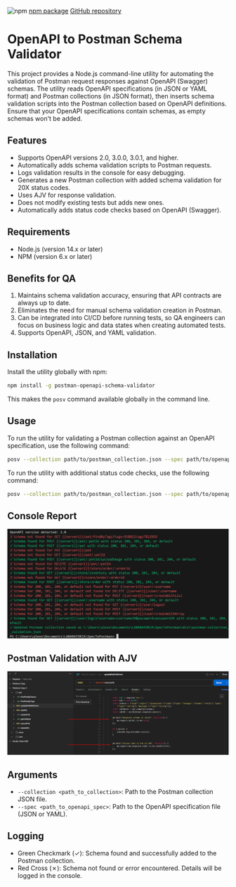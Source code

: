 ![npm](https://img.shields.io/npm/v/postman-openapi-schema-validator?color=blue&label=npm&logo=npm)
[npm package](https://www.npmjs.com/package/postman-openapi-schema-validator)
[GitHub repository](https://github.com/dreamquality/postman-openapi-schema-validator)


# OpenAPI to Postman Schema Validator

This project provides a Node.js command-line utility for automating the validation of Postman request responses against OpenAPI (Swagger) schemas. The utility reads OpenAPI specifications (in JSON or YAML format) and Postman collections (in JSON format), then inserts schema validation scripts into the Postman collection based on OpenAPI definitions. Ensure that your OpenAPI specifications contain schemas, as empty schemas won't be added.

## Features

- Supports OpenAPI versions 2.0, 3.0.0, 3.0.1, and higher.
- Automatically adds schema validation scripts to Postman requests.
- Logs validation results in the console for easy debugging.
- Generates a new Postman collection with added schema validation for 20X status codes.
- Uses AJV for response validation.
- Does not modify existing tests but adds new ones.
- Automatically adds status code checks based on OpenAPI (Swagger).

## Requirements

- Node.js (version 14.x or later)
- NPM (version 6.x or later)

## Benefits for QA

1) Maintains schema validation accuracy, ensuring that API contracts are always up to date.
2) Eliminates the need for manual schema validation creation in Postman.
3) Can be integrated into CI/CD before running tests, so QA engineers can focus on business logic and data states when creating automated tests.
4) Supports OpenAPI, JSON, and YAML validation.

## Installation

Install the utility globally with npm:

```sh
npm install -g postman-openapi-schema-validator
```

This makes the `posv` command available globally in the command line.

## Usage

To run the utility for validating a Postman collection against an OpenAPI specification, use the following command:

```sh
posv --collection path/to/postman_collection.json --spec path/to/openapi_spec.yaml
```

To run the utility with additional status code checks, use the following command:

```sh
posv --collection path/to/postman_collection.json --spec path/to/openapi_spec.yaml --status-code-check
```

## Console Report

![console](https://github.com/dreamquality/postman-openapi-schema-validator/blob/main/images/console.png)

## Postman Validation with AJV

![ajv](https://github.com/dreamquality/postman-openapi-schema-validator/blob/main/images/ajv.png)

## Arguments

- `--collection <path_to_collection>`: Path to the Postman collection JSON file.
- `--spec <path_to_openapi_spec>`: Path to the OpenAPI specification file (JSON or YAML).

## Logging

- Green Checkmark (✓): Schema found and successfully added to the Postman collection.
- Red Cross (✗): Schema not found or error encountered. Details will be logged in the console.

